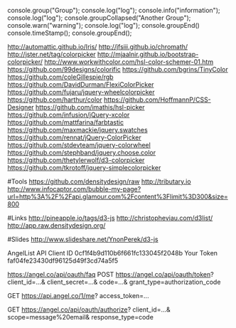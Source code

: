 console.group("Group");
console.log("log");
console.info("information");
console.log("log");
console.groupCollapsed("Another Group");
console.warn("warning");
console.log("log");
console.groupEnd()
console.timeStamp();
console.groupEnd();

http://automattic.github.io/Iris/
http://jfsiii.github.io/chromath/
http://jster.net/tag/colorpicker
http://mjaalnir.github.io/bootstrap-colorpicker/
http://www.workwithcolor.com/hsl-color-schemer-01.htm
https://github.com/99designs/colorific
https://github.com/bgrins/TinyColor
https://github.com/coleGillespie/rgb
https://github.com/DavidDurman/FlexiColorPicker
https://github.com/fujaru/jquery-wheelcolorpicker
https://github.com/harthur/color
https://github.com/HoffmannP/CSS-Designer
https://github.com/imathis/hsl-picker
https://github.com/infusion/jQuery-xcolor
https://github.com/mattfarina/farbtastic
https://github.com/maxmackie/jquery.swatches
https://github.com/rennat/jQuery-ColorPicker
https://github.com/stdevteam/jquery-colorwheel
https://github.com/stephband/jquery.choose.color
https://github.com/thetylerwolf/d3-colorpicker
https://github.com/tkrotoff/jquery-simplecolorpicker

#Tools
https://github.com/densitydesign/raw
http://tributary.io
http://www.infocaptor.com/bubble-my-page?url=http%3A%2F%2Fapi.glamour.com%2Fcontent%3Flimit%3D300&size=800

#Links
http://pineapple.io/tags/d3-js
http://christopheviau.com/d3list/
http://app.raw.densitydesign.org/


#Slides
http://www.slideshare.net/YnonPerek/d3-js





AngelList API
Client ID   0cf1f4b9d110b6f661fc133045f2048b
Your Token  faf04fe23430df96125d49f3cd74a5f5

https://angel.co/api/oauth/faq
POST https://angel.co/api/oauth/token?
     client_id=...&
     client_secret=...&
     code=...&
     grant_type=authorization_code

GET https://api.angel.co/1/me?
    access_token=...

GET https://angel.co/api/oauth/authorize?
    client_id=...&
    scope=message%20email&
    response_type=code
